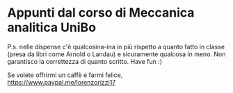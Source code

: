 # Appunti dal corso di Meccanica analitica UniBo

P.s. nelle dispense c'è qualcosina-ina in più rispetto a quanto fatto in classe (presa da libri come Arnold o Landau) e sicuramente qualcosa in meno. Non garantisco la correttezza di quanto scritto. Have fun :) 

Se volete offrirmi un caffè e farmi felice, https://www.paypal.me/lorenzorizzi17

